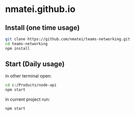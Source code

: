 # nmatei.github.io

## Install (one time usage)

```sh
git clone https://github.com/nmatei/teams-networking.git
cd teams-networking
npm install
```

## Start (Daily usage)

in other terminal open:

```sh
cd c:/Products/node-api
npm start
```

in current project run:

```sh
npm start
```
